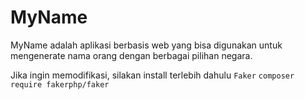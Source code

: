 # MyName
MyName adalah aplikasi berbasis web yang bisa digunakan untuk mengenerate nama orang dengan berbagai pilihan negara.

Jika ingin memodifikasi, silakan install terlebih dahulu `Faker` 
``composer require fakerphp/faker``


